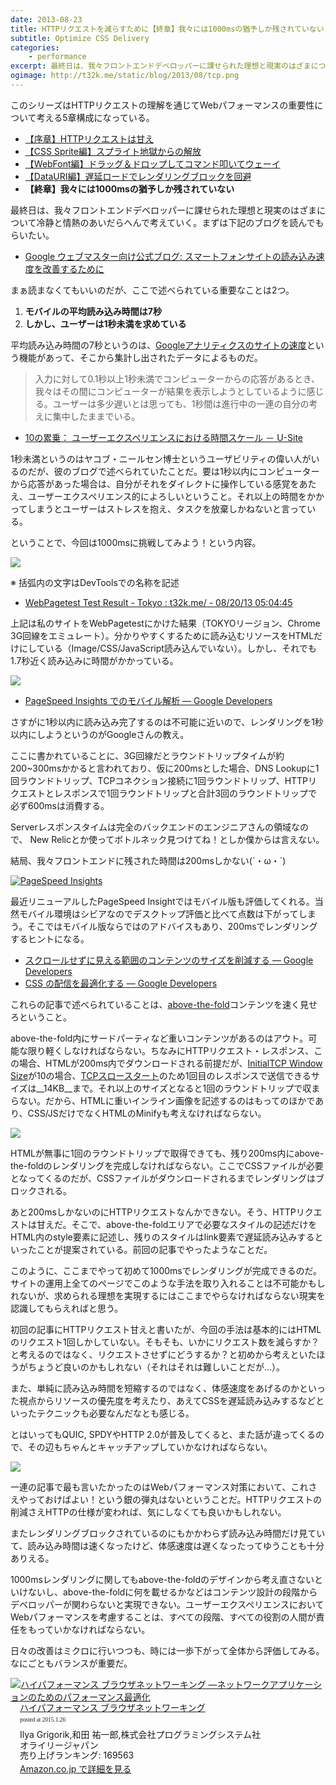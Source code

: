 ```yaml
---
date: 2013-08-23
title: HTTPリクエストを減らすために【終章】我々には1000msの猶予しか残されていない
subtitle: Optimize CSS Delivery
categories: 
    - performance
excerpt: 最終日は、我々フロントエンドデベロッパーに課せられた理想と現実のはざまについて冷静と情熱のあいだらへんで考えていきます。まずは下記のブログを読んでくださいませ。
ogimage: http://t32k.me/static/blog/2013/08/tcp.png
---
```


このシリーズはHTTPリクエストの理解を通じてWebパフォーマンスの重要性について考える5章構成になっている。

+ [【序章】HTTPリクエストは甘え](/mol/log/reduce-http-requests-overview/)
+ [【CSS Sprite編】スプライト地獄からの解放](/mol/log/reduce-http-requests-css-sprite/)
+ [【WebFont編】ドラッグ＆ドロップしてコマンド叩いてウェーイ](/mol/log/reduce-http-requests-webfont/)
+ [【DataURI編】遅延ロードでレンダリングブロックを回避](/mol/log/reduce-http-requests-datauri/)
+ __【終章】我々には1000msの猶予しか残されていない__


最終日は、我々フロントエンドデベロッパーに課せられた理想と現実のはざまについて冷静と情熱のあいだらへんで考えていく。まずは下記のブログを読んでもらいたい。

+ [Google ウェブマスター向け公式ブログ: スマートフォンサイトの読み込み速度を改善するために](http://googlewebmastercentral-ja.blogspot.jp/2013/08/making-smartphone-sites-load-fast.html)

まぁ読まなくてもいいのだが、ここで述べられている重要なことは2つ。

1. __モバイルの平均読み込み時間は7秒__
2. __しかし、ユーザーは1秒未満を求めている__

平均読み込み時間の7秒というのは、[Googleアナリティクスのサイトの速度](/mol/log/no-more-stopwatch/)という機能があって、そこから集計し出されたデータによるものだ。

> 入力に対して0.1秒以上1秒未満でコンピューターからの応答があるとき、我々はその間にコンピューターが結果を表示しようとしているように感じる。ユーザーは多少遅いとは思っても、1秒間は進行中の一連の自分の考えに集中したままでいる。

+ [10の累乗： ユーザーエクスペリエンスにおける時間スケール － U-Site](http://www.usability.gr.jp/alertbox/20091005_timeframes.html)

1秒未満というのはヤコブ・ニールセン博士というユーザビリティの偉い人がいるのだが、彼のブログで述べられていたことだ。要は1秒以内にコンピューターから応答があった場合は、自分がそれをダイレクトに操作している感覚をあたえ、ユーザーエクスペリエンス的によろしいということ。それ以上の時間をかかってしまうとユーザーはストレスを抱え、タスクを放棄しかねないと言っている。

ということで、今回は1000msに挑戦してみよう！という内容。

![](http://t32k.me/static/blog/2013/08/life.png)

※ 括弧内の文字はDevToolsでの名称を記述

+ [WebPagetest Test Result - Tokyo : t32k.me/ - 08/20/13 05:04:45](http://www.webpagetest.org/result/130820_P5_K2H/)

上記は私のサイトをWebPagetestにかけた結果（TOKYOリージョン、Chrome 3G回線をエミュレート）。分かりやすくするために読み込むリソースをHTMLだけにしている（Image/CSS/JavaScript読み込んでいない）。しかし、それでも1.7秒近く読み込みに時間がかかっている。

![](http://t32k.me/static/blog/2013/08/1stimeline.png)

+ [PageSpeed Insights でのモバイル解析 — Google Developers](https://developers.google.com/speed/docs/insights/mobile)

さすがに1秒以内に読み込み完了するのは不可能に近いので、レンダリングを1秒以内にしようというのがGoogleさんの教え。

ここに書かれていることに、3G回線だとラウンドトリップタイムが約200~300msかかると言われており、仮に200msとした場合、DNS Lookupに1回ラウンドトリップ、TCPコネクション接続に1回ラウンドトリップ、HTTPリクエストとレスポンスで1回ラウンドトリップと合計3回のラウンドトリップで必ず600msは消費する。

Serverレスポンスタイムは完全のバックエンドのエンジニアさんの領域なので、 New Relicとか使ってボトルネック見つけてね！としか僕からは言えない。

結局、我々フロントエンドに残された時間は200msしかない(´・ω・`)

[![PageSpeed Insights](http://t32k.me/static/blog/2013/08/ps.png)](https://developers.google.com/speed/pagespeed/insights/)

最近リニューアルしたPageSpeed Insightではモバイル版も評価してくれる。当然モバイル環境はシビアなのでデスクトップ評価と比べて点数は下がってしまう。そこではモバイル版ならではのアドバイスもあり、200msでレンダリングするヒントになる。

+ [スクロールせずに見える範囲のコンテンツのサイズを削減する — Google Developers](https://developers.google.com/speed/docs/insights/PrioritizeVisibleContent)
+ [CSS の配信を最適化する — Google Developers](https://developers.google.com/speed/docs/insights/OptimizeCSSDelivery)

これらの記事で述べられていることは、[above-the-fold](https://www.suzukikenichi.com/blog/above-the-fold%E3%81%A8%E3%81%AF/)コンテンツを速く見せろということ。

above-the-fold内にサードパーティなど重いコンテンツがあるのはアウト。可能な限り軽くしなければならない。ちなみにHTTPリクエスト・レスポンス、この場合、HTMLが200ms内でダウンロードされる前提だが、[InitialTCP Window Size](http://yougo.ascii.jp/caltar/%E3%82%A6%E3%82%A3%E3%83%B3%E3%83%89%E3%82%A6%E3%82%B5%E3%82%A4%E3%82%BA)が10の場合、[TCPスロースタート](http://yougo.ascii.jp/caltar/%E3%82%B9%E3%83%AD%E3%83%BC%E3%82%B9%E3%82%BF%E3%83%BC%E3%83%88)のため1回目のレスポンスで送信できるサイズは__14KB__まで。それ以上のサイズとなると1回のラウンドトリップで収まらない。だから、HTMLに重いインライン画像を記述するのはもってのほかであり、CSS/JSだけでなくHTMLのMinifyも考えなければならない。

![](http://t32k.me/static/blog/2013/08/tcp.png)

HTMLが無事に1回のラウンドトリップで取得できても、残り200ms内にabove-the-foldのレンダリングを完成しなければならない。ここでCSSファイルが必要となってくるのだが、CSSファイルがダウンロードされるまでレンダリングはブロックされる。

あと200msしかないのにHTTPリクエストなんかできない。そう、HTTPリクエストは甘えだ。そこで、above-the-foldエリアで必要なスタイルの記述だけをHTML内のstyle要素に記述し、残りのスタイルはlink要素で遅延読み込みするといったことが提案されている。前回の記事でやったようなことだ。

このように、ここまでやって初めて1000msでレンダリングが完成できるのだ。サイトの運用上全てのページでこのような手法を取り入れることは不可能かもしれないが、求められる理想を実現するにはここまでやらなければならない現実を認識してもらえればと思う。

初回の記事にHTTPリクエスト甘えと書いたが、今回の手法は基本的にはHTMLのリクエスト1回しかしていない。そもそも、いかにリクエスト数を減らすか？と考えるのではなく、リクエストさせずにどうするか？と初めから考えといたほうがちょうど良いのかもしれない（それはそれは難しいことだが…）。

また、単純に読み込み時間を短縮するのではなく、体感速度をあげるのかといった視点からリソースの優先度を考えたり、あえてCSSを遅延読み込みするなどといったテクニックも必要なんだなとも感じる。

とはいってもQUIC, SPDYやHTTP 2.0が普及してくると、また話が違ってくるので、その辺もちゃんとキャッチアップしていかなければならない。

![](http://t32k.me/static/blog/2013/08/concept_2.jpg)

一連の記事で最も言いたかったのはWebパフォーマンス対策において、これさえやっておけばよい！という銀の弾丸はないということだ。HTTPリクエストの削減さえHTTPの仕様が変われば、気にしなくても良いかもしれない。

またレンダリングブロックされているのにもかかわらず読み込み時間だけ見ていて、読み込み時間は速くなったけど、体感速度は遅くなったってゆうことも十分ありえる。

1000msレンダリングに関してもabove-the-foldのデザインから考え直さないといけないし、above-the-foldに何を載せるかなどはコンテンツ設計の段階からデベロッパーが関わらないと実現できない。ユーザーエクスペリエンスにおいてWebパフォーマンスを考慮することは、すべての段階、すべての役割の人間が責任をもっていかなければならない。

日々の改善はミクロに行いつつも、時には一歩下がって全体から評価してみる。なにごともバランスが重要だ。


<div class="azlink-box"><div class="azlink-image" style="float:left"><a href="http://www.amazon.co.jp/exec/obidos/ASIN/4873116767/warikiru-22/" name="azlinklink" target="_blank"><img src="https://images-na.ssl-images-amazon.com/images/I/51x2sA8N%2BTL._SL160_.jpg" alt="ハイパフォーマンス ブラウザネットワーキング ―ネットワークアプリケーションのためのパフォーマンス最適化" style="border:none" /></a></div><div class="azlink-info" style="float:left;margin-left:15px;line-height:120%"><div class="azlink-name" style="margin-bottom:10px;line-height:120%"><a href="http://www.amazon.co.jp/exec/obidos/ASIN/4873116767/warikiru-22/" name="azlinklink" target="_blank">ハイパフォーマンス ブラウザネットワーキング</a><div class="azlink-powered-date" style="font-size:7pt;margin-top:5px;font-family:verdana;line-height:120%">posted at 2015.1.26</div></div><div class="azlink-detail">Ilya Grigorik,和田 祐一郎,株式会社プログラミングシステム社<br />オライリージャパン<br />売り上げランキング: 169563<br /></div><div class="azlink-link" style="margin-top:5px"><a href="http://www.amazon.co.jp/exec/obidos/ASIN/4873116767/warikiru-22/" target="_blank">Amazon.co.jp で詳細を見る</a></div></div><div class="azlink-footer" style="clear:left"></div></div>




